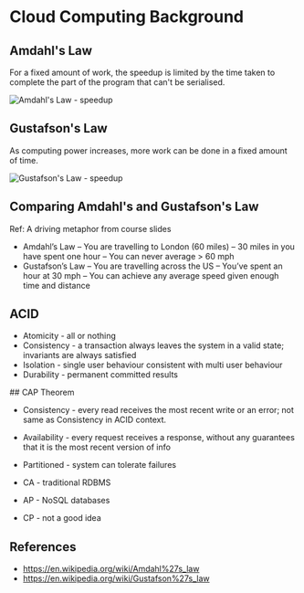 # Cloud Computing Background

## Amdahl's Law

For a fixed amount of work, the speedup is limited by the time taken to complete the part of the program that can't be
serialised.

![Amdahl's Law - speedup](https://upload.wikimedia.org/wikipedia/commons/thumb/e/ea/AmdahlsLaw.svg/800px-AmdahlsLaw.svg.png)

## Gustafson's Law

As computing power increases, more work can be done in a fixed amount of time.

![Gustafson's Law - speedup](https://upload.wikimedia.org/wikipedia/commons/thumb/d/d7/Gustafson.png/800px-Gustafson.png)

## Comparing Amdahl's and Gustafson's Law

Ref: A driving metaphor from course slides

* Amdahl’s Law
– You are travelling to London (60 miles) –  30 miles in you have spent one hour
– You can never average > 60 mph
* Gustafson’s Law
– You are travelling across the US
– You’ve spent an hour at 30 mph
– You can achieve any average speed given enough time and distance

## ACID

* Atomicity - all or nothing
* Consistency - a transaction always leaves the system in a valid state; invariants are always satisfied
* Isolation - single user behaviour consistent with multi user behaviour
* Durability - permanent committed results

## CAP Theorem

* Consistency - every read receives the most recent write or an error; not same as Consistency in ACID context.
* Availability - every request receives a response, without any guarantees that it is the most recent version of info
* Partitioned - system can tolerate failures

* CA - traditional RDBMS
* AP - NoSQL databases
* CP - not a good idea

## References

* https://en.wikipedia.org/wiki/Amdahl%27s_law
* https://en.wikipedia.org/wiki/Gustafson%27s_law
